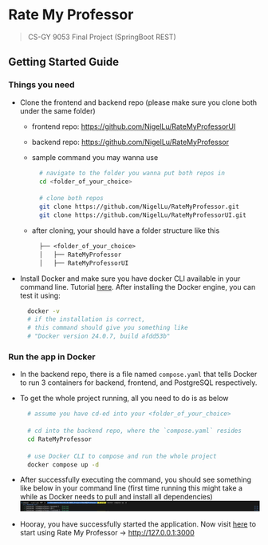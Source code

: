 # Rate My Professor

> CS-GY 9053 Final Project (SpringBoot REST)

## Getting Started Guide

### Things you need

- Clone the frontend and backend repo (please make sure you clone both under the same folder)
  - frontend repo: https://github.com/NigelLu/RateMyProfessorUI
  - backend repo: https://github.com/NigelLu/RateMyProfessor
  - sample command you may wanna use

    ```bash
      # navigate to the folder you wanna put both repos in
      cd <folder_of_your_choice>

      # clone both repos
      git clone https://github.com/NigelLu/RateMyProfessor.git
      git clone https://github.com/NigelLu/RateMyProfessorUI.git
    ```

  - after cloning, your should have a folder structure like this

    ```txt
      ├── <folder_of_your_choice>
      │   ├── RateMyProfessor
      │   ├── RateMyProfessorUI
    ```

- Install Docker and make sure you have docker CLI available in your command line. Tutorial [here](https://docs.docker.com/engine/install/). After installing the Docker engine, you can test it using:

  ```bash
    docker -v
    # if the installation is correct, 
    # this command should give you something like
    # "Docker version 24.0.7, build afdd53b"
  ```

### Run the app in Docker

- In the backend repo, there is a file named `compose.yaml` that tells Docker to run 3 containers for backend, frontend, and PostgreSQL respectively.
- To get the whole project running, all you need to do is as below

  ```bash
    # assume you have cd-ed into your <folder_of_your_choice>

    # cd into the backend repo, where the `compose.yaml` resides
    cd RateMyProfessor

    # use Docker CLI to compose and run the whole project
    docker compose up -d
  ```

- After successfully executing the command, you should see something like below in your command line (first time running this might take a while as Docker needs to pull and install all dependencies)
  ![docker-compose-result](./img/docker-compose-result.png)

- Hooray, you have successfully started the application. Now visit [here](http://127.0.0.1:3000/) to start using Rate My Professor -> http://127.0.0.1:3000
